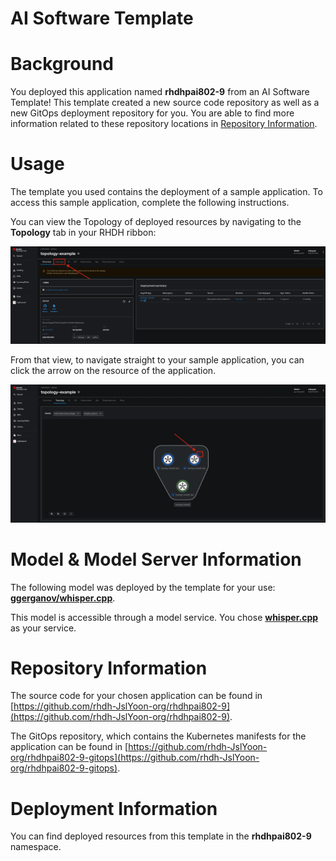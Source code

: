 # AI Software Template

# Background

You deployed this application named **rhdhpai802-9** from an AI Software Template! This template created a new source code repository as well as a new GitOps deployment repository for you. You are able to find more information related to these repository locations in [Repository Information](#repository-information).

# Usage

The template you used contains the deployment of a sample application. To access this sample application, complete the following instructions.

You can view the Topology of deployed resources by navigating to the **Topology** tab in your RHDH ribbon:

![Topology Ribbon](./images/topology-ribbon.png)

From that view, to navigate straight to your sample application, you can click the arrow on the resource of the application.

![Topology View Application Link](./images/topology-app-link.png)

# Model & Model Server Information
The following model was deployed by the template for your use: **[ggerganov/whisper.cpp](https://huggingface.co/ggerganov/whisper.cpp)**.

This model is accessible through a model service. You chose **[whisper.cpp]( https://github.com/containers/ai-lab-recipes/tree/main/model_servers/whispercpp)** as your service.

# Repository Information

The source code for your chosen application can be found in [https://github.com/rhdh-JslYoon-org/rhdhpai802-9](https://github.com/rhdh-JslYoon-org/rhdhpai802-9).

The GitOps repository, which contains the Kubernetes manifests for the application can be found in 
[https://github.com/rhdh-JslYoon-org/rhdhpai802-9-gitops](https://github.com/rhdh-JslYoon-org/rhdhpai802-9-gitops). 

# Deployment Information

You can find deployed resources from this template in the **rhdhpai802-9** namespace.
